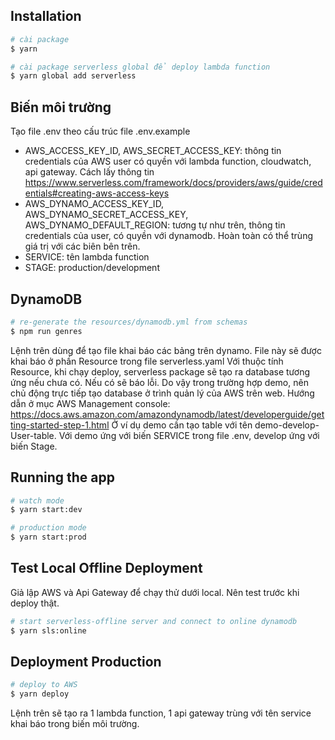 ## Installation

```bash
# cài package
$ yarn

# cài package serverless global để deploy lambda function
$ yarn global add serverless
```

## Biến môi trường

Tạo file .env theo cấu trúc file .env.example

- AWS_ACCESS_KEY_ID, AWS_SECRET_ACCESS_KEY: thông tin credentials của AWS user có quyền với lambda function, cloudwatch, api gateway. Cách lấy thông tin https://www.serverless.com/framework/docs/providers/aws/guide/credentials#creating-aws-access-keys
- AWS_DYNAMO_ACCESS_KEY_ID, AWS_DYNAMO_SECRET_ACCESS_KEY, AWS_DYNAMO_DEFAULT_REGION: tương tự như trên, thông tin credentials của user, có quyền với dynamodb. Hoàn toàn có thể trùng giá trị với các biên bên trên.
- SERVICE: tên lambda function
- STAGE: production/development

## DynamoDB

```bash
# re-generate the resources/dynamodb.yml from schemas
$ npm run genres
```

Lệnh trên dùng để tạo file khai báo các bảng trên dynamo. File này sẽ được khai báo ở phần Resource trong file serverless.yaml
Với thuộc tính Resource, khi chạy deploy, serverless package sẽ tạo ra database tương ứng nếu chưa có. Nếu có sẽ báo lỗi.
Do vậy trong trường hợp demo, nên chủ động trực tiếp tạo database ở trình quản lý của AWS trên web.
Hướng dẫn ở mục AWS Management console: https://docs.aws.amazon.com/amazondynamodb/latest/developerguide/getting-started-step-1.html
Ở ví dụ demo cần tạo table với tên demo-develop-User-table. Với demo ứng với biến SERVICE trong file .env, develop ứng với biến Stage.

## Running the app

```bash
# watch mode
$ yarn start:dev

# production mode
$ yarn start:prod
```

## Test Local Offline Deployment

Giả lập AWS và Api Gateway để chạy thử dưới local. Nên test trước khi deploy thật.

```bash
# start serverless-offline server and connect to online dynamodb
$ yarn sls:online
```

## Deployment Production

```bash
# deploy to AWS
$ yarn deploy
```

Lệnh trên sẽ tạo ra 1 lambda function, 1 api gateway trùng với tên service khai báo trong biến môi trường.
